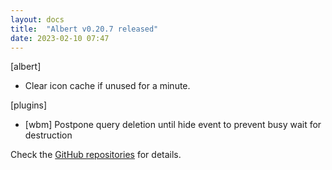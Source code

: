 ```yaml
---
layout: docs
title:  "Albert v0.20.7 released"
date: 2023-02-10 07:47
---
```


[albert]
* Clear icon cache if unused for a minute.

[plugins]
* [wbm] Postpone query deletion until hide event to prevent busy wait for destruction

Check the [GitHub repositories](https://github.com/albertlauncher/albert/commits/v0.20.7) for details.
